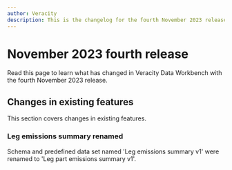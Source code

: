 ```yaml
---
author: Veracity
description: This is the changelog for the fourth November 2023 release of Data Workbench.
---
```


# November 2023 fourth release
Read this page to learn what has changed in Veracity Data Workbench with the fourth November 2023 release.

## Changes in existing features
This section covers changes in existing features.

### Leg emissions summary renamed
Schema and predefined data set named 'Leg emissions summary v1' were renamed to 'Leg part emissions summary v1'.